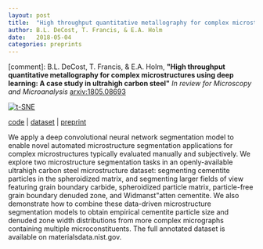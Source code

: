 ```yaml
---
layout: post
title:  "High throughput quantitative metallography for complex microstructures using deep learning: A case study in ultrahigh carbon steel"
author: B.L. DeCost, T. Francis, & E.A. Holm
date:   2018-05-04
categories: preprints
---
```


[comment]: B.L. DeCost, T. Francis, & E.A. Holm, **"High throughput quantitative metallography for complex microstructures using deep learning: A case study in ultrahigh carbon steel"**
*In review for Microscopy and Microanalysis* [arxiv:1805.08693](https://arxiv.org/abs/1805.08693)

[![t-SNE](/publications/uhcs-segment.png)](https://arxiv.org/abs/1805.08693)

[code](https://github.com/bdecost/uhcs) |
[dataset](https://hdl.handle.net/11256/964) |
[preprint](https://arxiv.org/abs/1805.08693)

<!--more-->

We apply a deep convolutional neural network segmentation model to enable novel automated microstructure segmentation applications for complex microstructures typically evaluated manually and subjectively. We explore two microstructure segmentation tasks in an openly-available ultrahigh carbon steel microstructure dataset: segmenting cementite particles in the spheroidized matrix, and segmenting larger fields of view featuring grain boundary carbide, spheroidized particle matrix, particle-free grain boundary denuded zone, and Widmanst\"atten cementite. We also demonstrate how to combine these data-driven microstructure segmentation models to obtain empirical cementite particle size and denuded zone width distributions from more complex micrographs containing multiple microconstituents. The full annotated dataset is available on materialsdata.nist.gov.